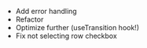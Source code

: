 - Add error handling
- Refactor
- Optimize further (useTransition hook!)
- Fix not selecting row checkbox
